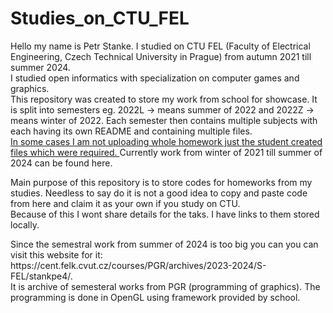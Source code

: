 <h1>Studies_on_CTU_FEL</h1>
<p>
Hello my name is Petr Stanke. I studied on CTU FEL (Faculty of Electrical Engineering, Czech Technical University in Prague) from autumn 2021 till summer 2024.<br>
I studied open informatics with specialization on computer games and graphics.<br>
This repository was created to store my work from school for showcase. It is split into semesters eg. 2022L -> means summer of 2022 and 2022Z -> means winter of 2022.
Each semester then contains multiple subjects with each having its own README and containing multiple files. <br>
<ins> In some cases I am not uploading whole homework just the student created files which were required. </ins>
Currently work from winter of 2021 till summer of 2024 can be found here.
</p>

<p>
Main purpose of this repository is to store codes for homeworks from my studies. Needless to say do it is not a good idea to copy and paste code from here and claim it as your own if you study on CTU. <br>
<!---
Přepsat po přidání složitějších zadání
--->
Because of this I wont share details for the taks. I have links to them stored locally. <br>
</p>

<p>
Since the semestral work from summer of 2024 is too big you can you can visit this website for it: https://cent.felk.cvut.cz/courses/PGR/archives/2023-2024/S-FEL/stankpe4/. <br> 
It is archive of semesteral works from PGR (programming of graphics). The programming is done in OpenGL using framework provided by school. <br>
</p>
